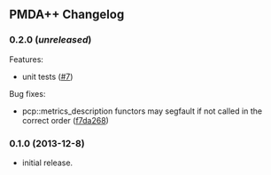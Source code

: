 ## PMDA++ Changelog

### 0.2.0 (_unreleased_)

Features:
- unit tests ([#7](../../issues/7))

Bug fixes:
- pcp::metrics_description functors may segfault if not called in the correct
  order ([f7da268](../../commit/f7da2685b426410904fae2e9a8f24619685eb0b4))

### 0.1.0 (2013-12-8)
- initial release.
